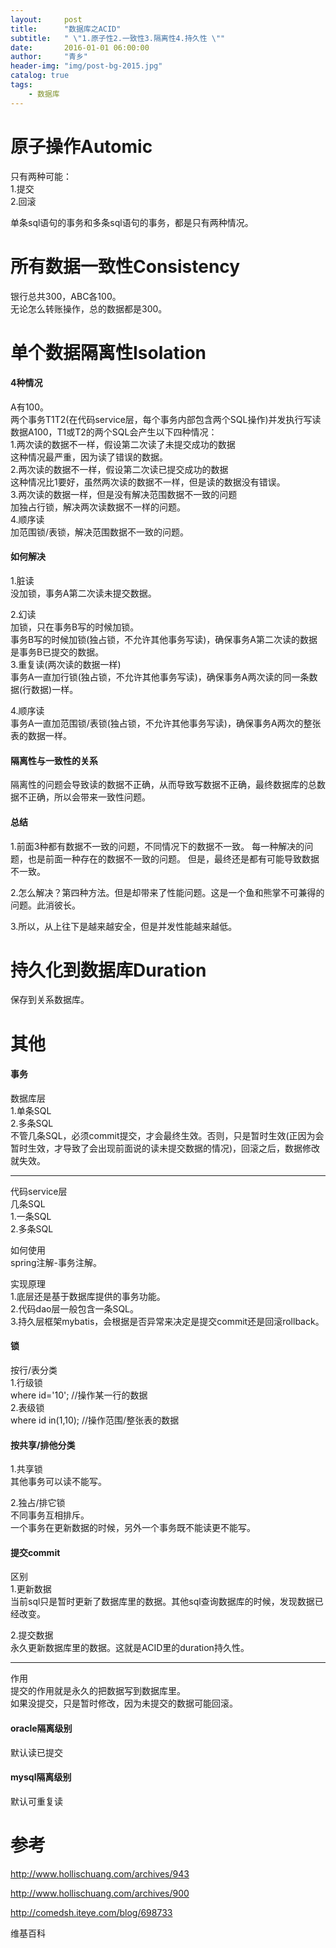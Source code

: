 ```yaml
---
layout:     post
title:      "数据库之ACID"
subtitle:   " \"1.原子性2.一致性3.隔离性4.持久性 \""
date:       2016-01-01 06:00:00
author:     "青乡"
header-img: "img/post-bg-2015.jpg"
catalog: true
tags:
    - 数据库
---
```


# 原子操作Automic
只有两种可能：  
1.提交  
2.回滚  

单条sql语句的事务和多条sql语句的事务，都是只有两种情况。   

# 所有数据一致性Consistency
银行总共300，ABC各100。  
无论怎么转账操作，总的数据都是300。  

# 单个数据隔离性Isolation
#### 4种情况
A有100。  
两个事务T1T2(在代码service层，每个事务内部包含两个SQL操作)并发执行写读数据A100，T1或T2的两个SQL会产生以下四种情况：  
1.两次读的数据不一样，假设第二次读了未提交成功的数据  
这种情况最严重，因为读了错误的数据。  
2.两次读的数据不一样，假设第二次读已提交成功的数据  
这种情况比1要好，虽然两次读的数据不一样，但是读的数据没有错误。  
3.两次读的数据一样，但是没有解决范围数据不一致的问题  
加独占行锁，解决两次读数据不一样的问题。  
4.顺序读  
加范围锁/表锁，解决范围数据不一致的问题。  

#### 如何解决
1.脏读  
没加锁，事务A第二次读未提交数据。  

2.幻读  
加锁，只在事务B写的时候加锁。  
事务B写的时候加锁(独占锁，不允许其他事务写读)，确保事务A第二次读的数据是事务B已提交的数据。   
3.重复读(两次读的数据一样)    
事务A一直加行锁(独占锁，不允许其他事务写读)，确保事务A两次读的同一条数据(行数据)一样。 

4.顺序读  
事务A一直加范围锁/表锁(独占锁，不允许其他事务写读)，确保事务A两次的整张表的数据一样。

#### 隔离性与一致性的关系
隔离性的问题会导致读的数据不正确，从而导致写数据不正确，最终数据库的总数据不正确，所以会带来一致性问题。

#### 总结
1.前面3种都有数据不一致的问题，不同情况下的数据不一致。
每一种解决的问题，也是前面一种存在的数据不一致的问题。
但是，最终还是都有可能导致数据不一致。

2.怎么解决？第四种方法。但是却带来了性能问题。这是一个鱼和熊掌不可兼得的问题。此消彼长。

3.所以，从上往下是越来越安全，但是并发性能越来越低。

# 持久化到数据库Duration
保存到关系数据库。

# 其他
#### 事务
数据库层  
1.单条SQL  
2.多条SQL  
不管几条SQL，必须commit提交，才会最终生效。否则，只是暂时生效(正因为会暂时生效，才导致了会出现前面说的读未提交数据的情况)，回滚之后，数据修改就失效。


---
代码service层  
几条SQL  
1.一条SQL  
2.多条SQL  


如何使用  
spring注解-事务注解。


实现原理  
1.底层还是基于数据库提供的事务功能。  
2.代码dao层一般包含一条SQL。  
3.持久层框架mybatis，会根据是否异常来决定是提交commit还是回滚rollback。

#### 锁
按行/表分类    
1.行级锁  
where id='10'; //操作某一行的数据  
2.表级锁  
where id in(1,10);  //操作范围/整张表的数据

#### 按共享/排他分类
1.共享锁  
其他事务可以读不能写。  

2.独占/排它锁  
不同事务互相排斥。  
一个事务在更新数据的时候，另外一个事务既不能读更不能写。

#### 提交commit
区别  
1.更新数据  
当前sql只是暂时更新了数据库里的数据。其他sql查询数据库的时候，发现数据已经改变。

2.提交数据  
永久更新数据库里的数据。这就是ACID里的duration持久性。

---
作用  
提交的作用就是永久的把数据写到数据库里。  
如果没提交，只是暂时修改，因为未提交的数据可能回滚。

#### oracle隔离级别
默认读已提交

#### mysql隔离级别
默认可重复读

# 参考

http://www.hollischuang.com/archives/943

http://www.hollischuang.com/archives/900

http://comedsh.iteye.com/blog/698733

维基百科 




















